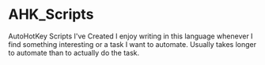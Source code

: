 # AHK_Scripts
AutoHotKey Scripts I've Created
I enjoy writing in this language whenever I find something interesting or a task I want to automate.
Usually takes longer to automate than to actually do the task.
